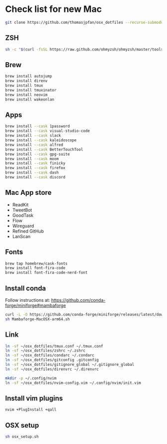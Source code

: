 # Check list for new Mac

```bash
git clone https://github.com/thomasjpfan/osx_dotfiles --recurse-submodules
```

## ZSH

```bash
sh -c "$(curl -fsSL https://raw.github.com/ohmyzsh/ohmyzsh/master/tools/install.sh)"
```

## Brew

```bash
brew install autojump
brew install direnv
brew install tmux
brew install tmuxinator
brew install neovim
brew install wakeonlan
```

## Apps

```bash
brew install --cask 1password
brew install --cask visual-studio-code
brew install --cask slack
brew install --cask kaleidoscope
brew install --cask alfred
brew install --cask BetterTouchTool
brew install --cask gpg-suite
brew install --cask moom
brew install --cask finicky
brew install --cask firefox
brew install --cask dash
brew install --cask discord
```

## Mac App store

- ReadKit
- TweetBot
- GoodTask
- Flow
- Wireguard
- Refined GitHub
- LanScan

## Fonts

```bash
brew tap homebrew/cask-fonts
brew install font-fira-code
brew install font-fira-code-nerd-font
```

## Install conda

Follow instructions at: https://github.com/conda-forge/miniforge#mambaforge

```bash
curl -L -O https://github.com/conda-forge/miniforge/releases/latest/download/Mambaforge-MacOSX-arm64.sh
sh Mambaforge-MacOSX-arm64.sh
```

## Link

```bash
ln -sf ~/osx_dotfiles/tmux.conf ~/.tmux.conf
ln -sf ~/osx_dotfiles/zshrc ~/.zshrc
ln -sf ~/osx_dotfiles/condarc ~/.condarc
ln -sf ~/osx_dotfiles/gitconfig .gitconfig
ln -sf ~/osx_dotfiles/gitignore_global ~/.gitignore_global
ln -sf ~/osx_dotfiles/direnvrc ~/.direnvrc

mkdir -p ~/.config/nvim
ln -sf ~/osx_dotfiles/nvim-config.vim ~/.config/nvim/init.vim
```

## Install vim plugins

```bash
nvim +PlugInstall +qall
```

## OSX setup

```bash
sh osx_setup.sh
```
